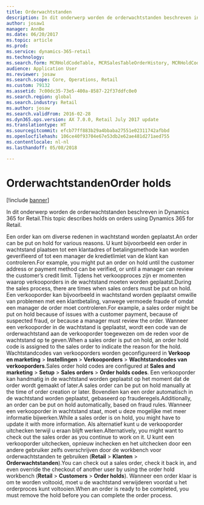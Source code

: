 ```yaml
---
title: Orderwachtstanden
description: In dit onderwerp worden de orderwachtstanden beschreven in Dynamics 365 for Retail.
author: josaw1
manager: AnnBe
ms.date: 06/20/2017
ms.topic: article
ms.prod: 
ms.service: dynamics-365-retail
ms.technology: 
ms.search.form: MCRHoldCodeTable, MCRSalesTableOrderHistory, MCRHoldCodeTrans
audience: Application User
ms.reviewer: josaw
ms.search.scope: Core, Operations, Retail
ms.custom: 79132
ms.assetid: 7c00dc35-73e5-400a-8587-22f37ddfc0e0
ms.search.region: global
ms.search.industry: Retail
ms.author: josaw
ms.search.validFrom: 2016-02-28
ms.dyn365.ops.version: AX 7.0.0, Retail July 2017 update
ms.translationtype: HT
ms.sourcegitcommit: efcb77ff883b29a4bbaba27551e02311742afbbd
ms.openlocfilehash: 106ce40f93704e67e53db2e62ae481d271aed755
ms.contentlocale: nl-nl
ms.lasthandoff: 05/08/2018

---
```


# <a name="order-holds"></a><span data-ttu-id="385ba-103">Orderwachtstanden</span><span class="sxs-lookup"><span data-stu-id="385ba-103">Order holds</span></span>

[!include [banner](includes/banner.md)]

<span data-ttu-id="385ba-104">In dit onderwerp worden de orderwachtstanden beschreven in Dynamics 365 for Retail.</span><span class="sxs-lookup"><span data-stu-id="385ba-104">This topic describes holds on orders using Dynamics 365 for Retail.</span></span>

<span data-ttu-id="385ba-105">Een order kan om diverse redenen in wachtstand worden geplaatst.</span><span class="sxs-lookup"><span data-stu-id="385ba-105">An order can be put on hold for various reasons.</span></span> <span data-ttu-id="385ba-106">U kunt bijvoorbeeld een order in wachtstand plaatsen tot een klantadres of betalingsmethode kan worden geverifieerd of tot een manager de kredietlimiet van de klant kan controleren.</span><span class="sxs-lookup"><span data-stu-id="385ba-106">For example, you might put an order on hold until the customer address or payment method can be verified, or until a manager can review the customer’s credit limit.</span></span> <span data-ttu-id="385ba-107">Tijdens het verkoopproces zijn er momenten waarop verkooporders in de wachtstand moeten worden geplaatst.</span><span class="sxs-lookup"><span data-stu-id="385ba-107">During the sales process, there are times when sales orders must be put on hold.</span></span> <span data-ttu-id="385ba-108">Een verkooporder kan bijvoorbeeld in wachtstand worden geplaatst omwille van problemen met een klantbetaling, vanwege vermoede fraude of omdat een manager de order moet controleren.</span><span class="sxs-lookup"><span data-stu-id="385ba-108">For example, a sales order might be put on hold because of issues with a customer payment, because of suspected fraud, or because a manager must review the order.</span></span> <span data-ttu-id="385ba-109">Wanneer een verkooporder in de wachtstand is geplaatst, wordt een code van de orderwachtstand aan de verkooporder toegewezen om de reden voor de wachtstand op te geven.</span><span class="sxs-lookup"><span data-stu-id="385ba-109">When a sales order is put on hold, an order hold code is assigned to the sales order to indicate the reason for the hold.</span></span> <span data-ttu-id="385ba-110">Wachtstandcodes van verkooporders worden geconfigureerd in **Verkoop en marketing** &gt; **Instellingen** &gt; **Verkooporders** &gt; **Wachtstandcodes van verkooporders**.</span><span class="sxs-lookup"><span data-stu-id="385ba-110">Sales order hold codes are configured at **Sales and marketing** &gt; **Setup** &gt; **Sales orders** &gt; **Order holds codes**.</span></span> <span data-ttu-id="385ba-111">Een verkooporder kan handmatig in de wachtstand worden geplaatst op het moment dat de order wordt gemaakt of later.</span><span class="sxs-lookup"><span data-stu-id="385ba-111">A sales order can be put on hold manually at the time of order creation or later.</span></span> <span data-ttu-id="385ba-112">Bovendien kan een order automatisch in de wachtstand worden geplaatst, gebaseerd op frauderegels.</span><span class="sxs-lookup"><span data-stu-id="385ba-112">Additionally, an order can be put on hold automatically, based on fraud rules.</span></span> <span data-ttu-id="385ba-113">Wanneer een verkooporder in wachtstand staat, moet u deze mogelijke met meer informatie bijwerken.</span><span class="sxs-lookup"><span data-stu-id="385ba-113">While a sales order is on hold, you might have to update it with more information.</span></span> <span data-ttu-id="385ba-114">Als alternatief kunt u de verkooporder uitchecken terwijl u eraan blijft werken.</span><span class="sxs-lookup"><span data-stu-id="385ba-114">Alternatively, you might want to check out the sales order as you continue to work on it.</span></span> <span data-ttu-id="385ba-115">U kunt een verkooporder uitchecken, opnieuw inchecken en het uitchecken door een andere gebruiker zelfs overschrijven door de workbench voor orderwachtstanden te gebruiken (**Retail** &gt; **Klanten** &gt; **Orderwachtstanden**).</span><span class="sxs-lookup"><span data-stu-id="385ba-115">You can check out a sales order, check it back in, and even override the checkout of another user by using the order hold workbench (**Retail** &gt; **Customers** &gt; **Order holds**).</span></span> <span data-ttu-id="385ba-116">Wanneer een order klaar is om te worden voltooid, moet u de wachtstand verwijderen voordat u het orderproces kunt voltooien.</span><span class="sxs-lookup"><span data-stu-id="385ba-116">When an order is ready to be completed, you must remove the hold before you can complete the order process.</span></span>




